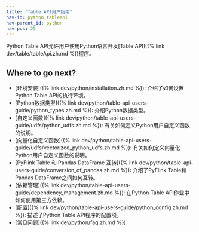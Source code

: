 ```yaml
---
title: "Table API用户指南"
nav-id: python_tableapi
nav-parent_id: python
nav-pos: 25
---
```

<!--
Licensed to the Apache Software Foundation (ASF) under one
or more contributor license agreements.  See the NOTICE file
distributed with this work for additional information
regarding copyright ownership.  The ASF licenses this file
to you under the Apache License, Version 2.0 (the
"License"); you may not use this file except in compliance
with the License.  You may obtain a copy of the License at

  http://www.apache.org/licenses/LICENSE-2.0

Unless required by applicable law or agreed to in writing,
software distributed under the License is distributed on an
"AS IS" BASIS, WITHOUT WARRANTIES OR CONDITIONS OF ANY
KIND, either express or implied.  See the License for the
specific language governing permissions and limitations
under the License.
-->

Python Table API允许用户使用Python语言开发[Table API]({% link dev/table/tableApi.zh.md %})程序。

## Where to go next?

- [环境安装]({% link dev/python/installation.zh.md %}): 介绍了如何设置Python Table API的执行环境。
- [Python数据类型]({% link dev/python/table-api-users-guide/python_types.zh.md %}): 介绍Python数据类型。
- [自定义函数]({% link dev/python/table-api-users-guide/udfs/python_udfs.zh.md %}): 有关如何定义Python用户自定义函数的说明。
- [向量化自定义函数]({% link dev/python/table-api-users-guide/udfs/vectorized_python_udfs.zh.md %}): 有关如何定义向量化Python用户自定义函数的说明。
- [PyFlink Table 和 Pandas DataFrame 互转]({% link dev/python/table-api-users-guide/conversion_of_pandas.zh.md %}): 介绍了PyFlink Table和Pandas DataFrame之间如何互转。
- [依赖管理]({% link dev/python/table-api-users-guide/dependency_management.zh.md %}): 在Python Table API作业中如何使用第三方依赖。
- [配置]({% link dev/python/table-api-users-guide/python_config.zh.md %}): 描述了Python Table API程序的配置项。
- [常见问题]({% link dev/python/faq.zh.md %})
